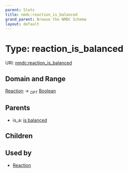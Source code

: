 ```yaml
---
parent: Slots
title: nmdc:reaction_is_balanced
grand_parent: Browse the NMDC Schema
layout: default
---
```


# Type: reaction_is_balanced




URI: [nmdc:reaction_is_balanced](https://microbiomedata/meta/reaction_is_balanced)

## Domain and Range

[Reaction](Reaction.md) ->  <sub>OPT</sub> [Boolean](types/Boolean.md)

## Parents

 *  is_a: [is balanced](is_balanced.md)

## Children


## Used by

 * [Reaction](Reaction.md)
